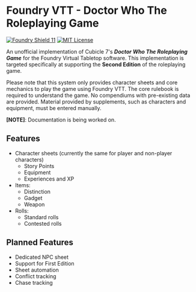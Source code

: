 # Foundry VTT - Doctor Who The Roleplaying Game

[![Foundry Shield 11]][Foundry URL]
[![MIT License]][MIT URL]

An unofficial implementation of Cubicle 7's ***Doctor Who The Roleplaying Game*** for the Foundry Virtual Tabletop software. This implementation is targeted specifically at supporting the **Second Edition** of the roleplaying game.

Please note that this system only provides character sheets and core mechanics to play the game using Foundry VTT. The core rulebook is required to understand the game. No compendiums with pre-existing data are provided. Material provided by supplements, such as characters and equipment, must be entered manually.

**[NOTE]**: Documentation is being worked on.

## Features

- Character sheets (currently the same for player and non-player characters)
  - Story Points
  - Equipment
  - Experiences and XP
- Items:
  - Distinction
  - Gadget
  - Weapon
- Rolls:
  - Standard rolls
  - Contested rolls

## Planned Features

- Dedicated NPC sheet
- Support for First Edition
- Sheet automation
- Conflict tracking
- Chase tracking

[Foundry Shield 11]: https://img.shields.io/badge/Foundry-11-informational
[Foundry URL]: https://foundryvtt.com

[MIT License]: https://img.shields.io/badge/License-MIT-green
[MIT URL]: https://github.com/NickEastNL/fvtt-doctor-who/blob/main/LICENSE